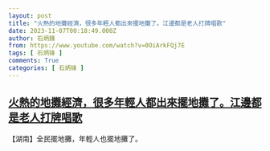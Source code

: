 ```yaml
---
layout: post
title: "火熱的地攤經濟，很多年輕人都出來擺地攤了。江邊都是老人打牌唱歌"
date: 2023-11-07T00:18:49.000Z
author: 石炳鋒
from: https://www.youtube.com/watch?v=0OiArkFQj7E
tags: [ 石炳锋 ]
comments: True
categories: [ 石炳锋 ]
---
```

<!--1699316329000-->
[火熱的地攤經濟，很多年輕人都出來擺地攤了。江邊都是老人打牌唱歌](https://www.youtube.com/watch?v=0OiArkFQj7E)
------

<div>
【湖南】全民擺地攤，年輕人也擺地攤了。
</div>
